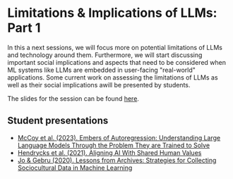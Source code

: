 # Limitations & Implications of LLMs: Part 1

In this a next sessions, we will focus more on potential limitations of LLMs and technology around them. Furthermore, we will start discussing important social implications and aspects that need to be considered when ML systems like LLMs are embedded in user-facing "real-world" applications. Some current work on assessing the limitations of LLMs as well as their social implications awill be presented by students. 

The slides for the session can be found [here](<https://polina-tsvilodub.github.io/RL4-language-model-training/10a-Social-implications.pdf>).

## Student presentations

* [McCoy et al. (2023). Embers of Autoregression: Understanding Large Language Models Through the Problem They are Trained to Solve](https://arxiv.org/pdf/2309.13638.pdf)
* [Hendrycks et al. (2021). Aligning AI With Shared Human Values](https://arxiv.org/pdf/2008.02275.pdf)
* [Jo & Gebru (2020). Lessons from Archives: Strategies for Collecting Sociocultural Data in Machine Learning](https://dl.acm.org/doi/pdf/10.1145/3351095.3372829)